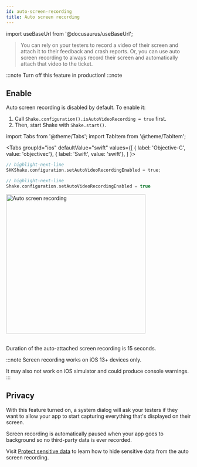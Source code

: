 ```yaml
---
id: auto-screen-recording
title: Auto screen recording
---
```

import useBaseUrl from '@docusaurus/useBaseUrl';

>You can rely on your testers to record a video of their screen and attach it to their feedback and crash reports.
Or, you can use auto screen recording to always record their screen and automatically attach that video to the ticket.

:::note
Turn off this feature in production!
:::note

## Enable
Auto screen recording is disabled by default. To enable it:
1. Call `Shake.configuration().isAutoVideoRecording = true` first.
1. Then, start Shake with `Shake.start()`.

import Tabs from '@theme/Tabs';
import TabItem from '@theme/TabItem';

<Tabs
  groupId="ios"
  defaultValue="swift"
  values={[
    { label: 'Objective-C', value: 'objectivec'},
    { label: 'Swift', value: 'swift'},
  ]
}>

<TabItem value="objectivec">

```objectivec title="AppDelegate.m"
// highlight-next-line
SHKShake.configuration.setAutoVideoRecordingEnabled = true;
```

</TabItem>

<TabItem value="swift">

```swift title="AppDelegate.swift"
// highlight-next-line
Shake.configuration.setAutoVideoRecordingEnabled = true
```

</TabItem>
</Tabs>

<table class="media-container media-container-highlighted mt-40 mb-40">
<img
  alt="Auto screen recording"
  width="380"
  src={useBaseUrl('img/phone-auto-screenrecording@2x.png')}
/>

</table>

Duration of the auto-attached screen recording is 15 seconds.

:::note
Screen recording works on iOS 13+ devices only.

It may also not work on iOS simulator and could produce console warnings.
:::

## Privacy

With this feature turned on, a system dialog will ask your testers if they want to allow your app
to start capturing everything that's displayed on their screen.

Screen recording is automatically paused when your app goes to background so no third-party data is ever recorded.

Visit [Protect sensitive data](/ios/configuration-and-data/manage-sensitive-data/#auto-screen-recording) to learn
how to hide sensitive data from the auto screen recording.
